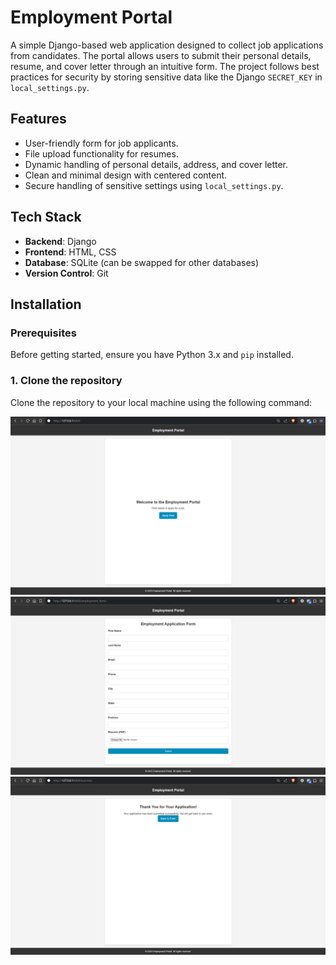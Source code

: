# Employment Portal

A simple Django-based web application designed to collect job applications from candidates. The portal allows users to submit their personal details, resume, and cover letter through an intuitive form. The project follows best practices for security by storing sensitive data like the Django `SECRET_KEY` in `local_settings.py`.

## Features

- User-friendly form for job applicants.
- File upload functionality for resumes.
- Dynamic handling of personal details, address, and cover letter.
- Clean and minimal design with centered content.
- Secure handling of sensitive settings using `local_settings.py`.

## Tech Stack

- **Backend**: Django
- **Frontend**: HTML, CSS
- **Database**: SQLite (can be swapped for other databases)
- **Version Control**: Git

## Installation

### Prerequisites

Before getting started, ensure you have Python 3.x and `pip` installed.

### 1. Clone the repository

Clone the repository to your local machine using the following command:

![alt text](images/Snap1.png)
![alt text](images/Snap2.png)
![alt text](images/Snap3.png)

```bash
